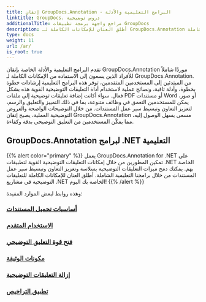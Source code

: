 ```yaml
---
title: إتقان GroupDocs.Annotation - البرامج التعليمية والأدلة
linktitle: GroupDocs. دروس توضيحية
additionalTitle: مراجع واجهة برمجة تطبيقات GroupDocs
description: أطلق العنان للإمكانات الكاملة لـ GroupDocs.Annotation من خلال برامجنا التعليمية. يمكنك تعزيز التعاون وتبسيط سير العمل باستخدام الأدلة والنصائح الشاملة.
type: docs
weight: 11
url: /ar/
is_root: true
---
```


تقدم البرامج التعليمية والأدلة الخاصة بإتقان GroupDocs.Annotation موردًا شاملاً للأفراد الذين يسعون إلى الاستفادة من الإمكانات الكاملة لـ GroupDocs.Annotation. من المبتدئين إلى المستخدمين المتقدمين، توفر هذه البرامج التعليمية إرشادات خطوة بخطوة، وأدلة ثاقبة، ونصائح عملية لاستخدام أداة التعليقات التوضيحية القوية هذه بشكل فعال. سواء أكانت إضافة تعليقات توضيحية إلى ملفات PDF أو مستندات Word أو صور، يمكن للمستخدمين التعمق في وظائف متنوعة، بما في ذلك التمييز والتعليق والرسم، لتعزيز التعاون وتبسيط سير عمل المستندات. من خلال التوضيحات الواضحة والعروض التوضيحية العملية، يصبح إتقان GroupDocs.Annotation مسعى يسهل الوصول إليه، مما يمكّن المستخدمين من التعليق التوضيحي بدقة وكفاءة.

## GroupDocs.Annotation لبرامج .NET التعليمية
{{% alert color="primary" %}}
يعمل GroupDocs.Annotation for .NET على تمكين المطورين من خلال إمكانات التعليقات التوضيحية القوية لتطبيقات .NET الخاصة بهم. يمكنك دمج ميزات التعليقات التوضيحية بسلاسة وتعزيز التعاون وتبسيط سير عمل المستندات من خلال برامجنا التعليمية الشاملة. أطلق العنان للإمكانات الكاملة للتعليقات التوضيحية في مشاريع .NET الخاصة بك اليوم!
{{% /alert %}}

وهذه روابط لبعض الموارد المفيدة:
 
### [أساسيات تحميل المستندات](./net/document-loading-essentials/)
### [الاستخدام المتقدم](./net/advanced-usage/)
### [فتح قوة التعليق التوضيحي](./net/unlocking-annotation-power/)
### [مكونات الوثيقة](./net/document-components/)
### [إزالة التعليقات التوضيحية](./net/removing-annotations/)
### [تطبيق التراخيص](./net/applying-licenses/)


